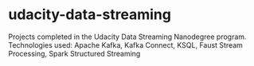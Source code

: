 # udacity-data-streaming
Projects completed in the Udacity Data Streaming Nanodegree program. Technologies used: Apache Kafka, Kafka Connect, KSQL, Faust Stream Processing, Spark Structured Streaming
